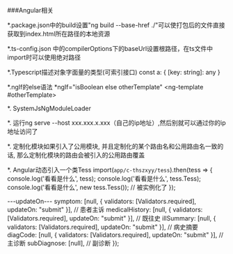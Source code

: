 ###Angular相关

*.package.json中的build设置"ng build --base-href ./"可以使打包后的文件直接获取到index.html所在路径的本地资源

*.ts-config.json 中的compilerOptions下的baseUrl设置根路径，在ts文件中import时可以使用绝对路径

*.Typescript描述对象字面量的类型(可索引接口) const a: { [key: string]: any }

*.ngIf的else语法 *ngIf="isBoolean else otherTemplate" <ng-template #otherTemplate></ng-template>

*. SystemJsNgModuleLoader

*. 运行ng serve --host xxx.xxx.x.xxx（自己的ip地址）,然后别就可以通过你的ip地址访问了

*. 定制化模块如果引入了公用模块, 并且定制化的某个路由名和公用路由名一致的话, 那么定制化模块的路由会被引入的公用路由覆盖

*. Angular动态引入一个类Tess
   import(`app/c-thszxyy/tess`).then(tess => {
        console.log('看看是什么', tess);
        console.log('看看是什么', tess.Tess);
        console.log('看看是什么', new tess.Tess()); // 被实例化了
      });


---updateOn---
symptom: [null, { validators: [Validators.required], updateOn: "submit" }], // 患者主诉
      medicalHistory: [null, { validators: [Validators.required], updateOn: "submit" }], // 既往史
      illSummary: [null, { validators: [Validators.required], updateOn: "submit" }], // 病史摘要
      diagCode: [null, { validators: [Validators.required], updateOn: "submit" }], // 主诊断
      subDiagnose: [null], // 副诊断
    });